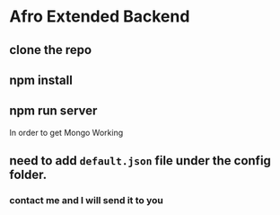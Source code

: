# Afro Extended Backend


## clone the repo
## npm install
## npm run server


In order to get Mongo Working
## need to add `default.json` file under the config folder.
### contact me and I will send it to you
